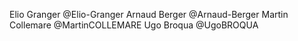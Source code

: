 Elio Granger @Elio-Granger
Arnaud Berger @Arnaud-Berger
Martin Collemare @MartinCOLLEMARE
Ugo Broqua @UgoBROQUA
